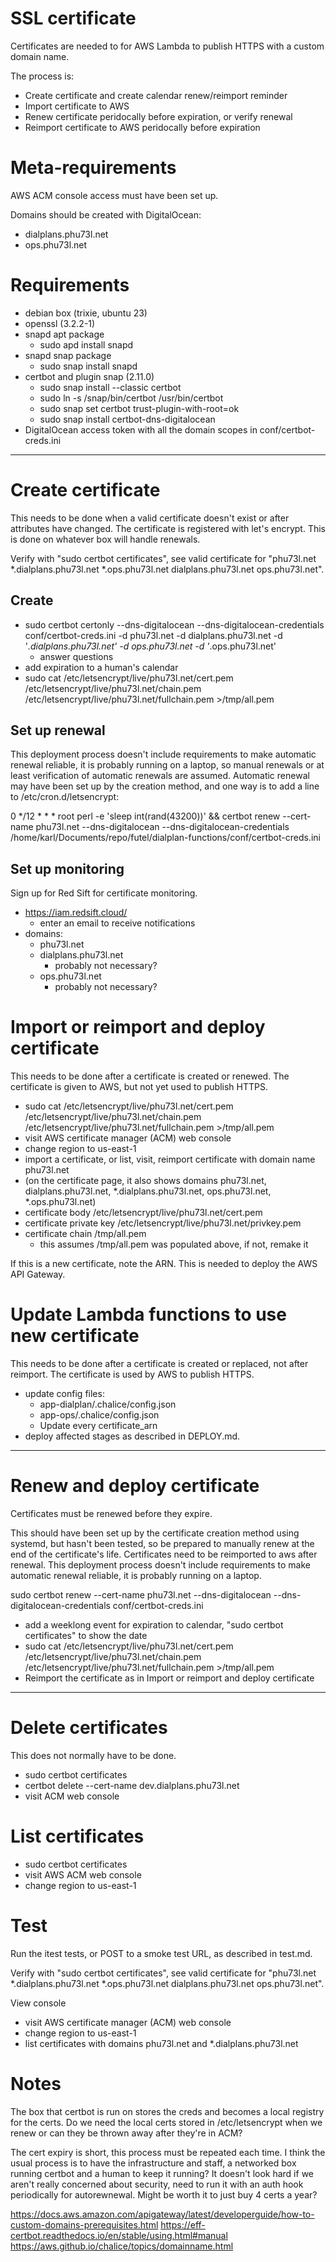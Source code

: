 # SSL certificate

Certificates are needed to for AWS Lambda to publish HTTPS with a custom domain name.

The process is:
- Create certificate and create calendar renew/reimport reminder
- Import certificate to AWS
- Renew certificate peridocally before expiration, or verify renewal
- Reimport certificate to AWS peridocally before expiration

# Meta-requirements

AWS ACM console access must have been set up.

Domains should be created with DigitalOcean:
- dialplans.phu73l.net
- ops.phu73l.net

# Requirements

- debian box (trixie, ubuntu 23)
- openssl (3.2.2-1)
- snapd apt package
  - sudo apd install snapd
- snapd snap package
  - sudo snap install snapd
- certbot and plugin snap (2.11.0)
  - sudo snap install --classic certbot
  - sudo ln -s /snap/bin/certbot /usr/bin/certbot
  - sudo snap set certbot trust-plugin-with-root=ok
  - sudo snap install certbot-dns-digitalocean
- DigitalOcean access token with all the domain scopes in conf/certbot-creds.ini

---

# Create certificate

This needs to be done when a valid certificate doesn't exist or after attributes have changed. The certificate is registered with let's encrypt. This is done on whatever box will handle renewals.

Verify with "sudo certbot certificates", see valid certificate for "phu73l.net *.dialplans.phu73l.net *.ops.phu73l.net dialplans.phu73l.net ops.phu73l.net".

## Create

- sudo certbot certonly --dns-digitalocean --dns-digitalocean-credentials conf/certbot-creds.ini -d phu73l.net -d dialplans.phu73l.net -d '*.dialplans.phu73l.net' -d ops.phu73l.net -d '*.ops.phu73l.net'
  - answer questions
- add expiration to a human's calendar
- sudo cat /etc/letsencrypt/live/phu73l.net/cert.pem /etc/letsencrypt/live/phu73l.net/chain.pem /etc/letsencrypt/live/phu73l.net/fullchain.pem >/tmp/all.pem

## Set up renewal

This deployment process doesn't include requirements to make automatic renewal reliable, it is probably running on a laptop, so manual renewals or at least verification of automatic renewals are assumed. Automatic renewal may have been set up by the creation method, and one way is to add a line to /etc/cron.d/letsencrypt:

  0 */12 * * * root perl -e 'sleep int(rand(43200))' && certbot renew --cert-name phu73l.net --dns-digitalocean --dns-digitalocean-credentials /home/karl/Documents/repo/futel/dialplan-functions/conf/certbot-creds.ini

## Set up monitoring

Sign up for Red Sift for certificate monitoring.

- https://iam.redsift.cloud/
  - enter an email to receive notifications
- domains:
  - phu73l.net
  - dialplans.phu73l.net
    - probably not necessary?
  - ops.phu73l.net
    - probably not necessary?

# Import or reimport and deploy certificate

This needs to be done after a certificate is created or renewed. The certificate is given to AWS, but not yet used to publish HTTPS.

- sudo cat /etc/letsencrypt/live/phu73l.net/cert.pem /etc/letsencrypt/live/phu73l.net/chain.pem /etc/letsencrypt/live/phu73l.net/fullchain.pem >/tmp/all.pem
- visit AWS certificate manager (ACM) web console
- change region to us-east-1
- import a certificate, or list, visit, reimport certificate with domain name phu73l.net
 - (on the certificate page, it also shows domains phu73l.net, dialplans.phu73l.net, *.dialplans.phu73l.net, ops.phu73l.net, *.ops.phu73l.net)
 - certificate body /etc/letsencrypt/live/phu73l.net/cert.pem
 - certificate private key /etc/letsencrypt/live/phu73l.net/privkey.pem
 - certificate chain /tmp/all.pem
   - this assumes /tmp/all.pem was populated above, if not, remake it
   
If this is a new certificate, note the ARN. This is needed to deploy the AWS API Gateway.

# Update Lambda functions to use new certificate

This needs to be done after a certificate is created or replaced, not after reimport. The certificate is used by AWS to publish HTTPS.

- update config files:
  - app-dialplan/.chalice/config.json
  - app-ops/.chalice/config.json  
  - Update every certificate_arn
- deploy affected stages as described in DEPLOY.md.

---

# Renew and deploy certificate

Certificates must be renewed before they expire.

This should have been set up by the certificate creation method using systemd, but hasn't been tested, so be prepared to manually renew at the end of the certificate's life. Certificates need to be reimported to aws after renewal. This deployment process doesn't include requirements to make automatic renewal reliable, it is probably running on a laptop.

sudo certbot renew --cert-name phu73l.net --dns-digitalocean --dns-digitalocean-credentials conf/certbot-creds.ini

- add a weeklong event for expiration to calendar, "sudo certbot certificates" to show the date
- sudo cat /etc/letsencrypt/live/phu73l.net/cert.pem /etc/letsencrypt/live/phu73l.net/chain.pem /etc/letsencrypt/live/phu73l.net/fullchain.pem >/tmp/all.pem
- Reimport the certificate as in Import or reimport and deploy certificate

---

# Delete certificates

This does not normally have to be done.

- sudo certbot certificates
- certbot delete --cert-name dev.dialplans.phu73l.net
- visit ACM web console

# List certificates

- sudo certbot certificates
- visit AWS ACM web console
- change region to us-east-1

# Test

Run the itest tests, or POST to a smoke test URL, as described in test.md.

Verify with "sudo certbot certificates", see valid certificate for "phu73l.net *.dialplans.phu73l.net *.ops.phu73l.net dialplans.phu73l.net ops.phu73l.net".

View console
- visit AWS certificate manager (ACM) web console
- change region to us-east-1
- list certificates with domains phu73l.net and *.dialplans.phu73l.net


# Notes

The box that certbot is run on stores the creds and becomes a local registry for the certs. Do we need the local certs stored in /etc/letsencrypt when we renew or can they be thrown away after they're in ACM?

The cert expiry is short, this process must be repeated each time. I think the usual process is to have the infrastructure and staff, a networked box running certbot and a human to keep it running? It doesn't look hard if we aren't really concerned about security, need to run it with an auth hook periodically for autorewnewal. Might be worth it to just buy 4 certs a year?

https://docs.aws.amazon.com/apigateway/latest/developerguide/how-to-custom-domains-prerequisites.html
https://eff-certbot.readthedocs.io/en/stable/using.html#manual
https://aws.github.io/chalice/topics/domainname.html
